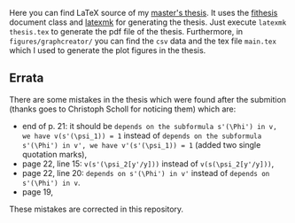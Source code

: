 Here you can find LaTeX source of my [master's thesis](https://is.muni.cz/th/prexv/).
It uses the [fithesis](https://github.com/Witiko/fithesis) document class and [latexmk](https://ctan.org/pkg/latexmk) for generating the thesis.
Just execute `latexmk thesis.tex` to generate the pdf file of the thesis.
Furthermore, in `figures/graphcreator/` you can find the `csv` data and the tex file `main.tex` which I used to generate the plot figures in the thesis.

## Errata
There are some mistakes in the thesis which were found after the submition (thanks goes to Christoph Scholl for noticing them) which are:
- end of p. 21: it should be `depends on the subformula s'(\Phi') in v, we have v(s'(\psi_1)) = 1` instead of `depends on the subformula s'(\Phi') in v', we have v'(s'(\psi_1)) = 1` (added two single quotation marks),
- page 22, line 15: `v(s'(\psi_2[y'/y]))` instead of `v(s(\psi_2[y'/y]))`,
- page 22, line 20: `depends on s'(\Phi') in v'` instead of `depends on s'(\Phi') in v`.
- page 19, 

These mistakes are corrected in this repository.
